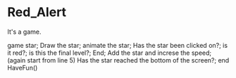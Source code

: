 # Red_Alert
It's a game.

game star;
    Draw the star;
        animate the star;
            Has the star been clicked on?;
                is it red?;
                    is this the final level?;
                        End;
                    Add the star and increse the speed;(again start from line 5)
            Has the star reached the bottom of the screen?;
                end
HaveFun()